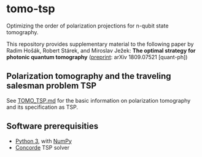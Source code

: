 # tomo-tsp
Optimizing the order of polarization projections for n-qubit state tomography.

This repository provides supplementary material to the following paper by Radim Hošák, Robert Stárek, and Miroslav Ježek:
**The optimal strategy for photonic quantum tomography** ([preprint](https://arxiv.org/abs/1809.07521): arXiv 1809.07521 [quant-ph])

## Polarization tomography and the traveling salesman problem TSP
See [TOMO_TSP.md](TOMO_TSP.md) for the basic information on polarization tomography and its specification as TSP.

## Software prerequisities

* [Python 3](https://www.python.org/), with [NumPy](http://www.numpy.org/)
* [Concorde](http://www.math.uwaterloo.ca/tsp/concorde/downloads/downloads.htm) TSP solver
